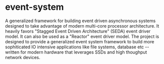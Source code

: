 # event-system

A generalized framework for building event driven asynchronous systems designed to take advantage of modern multi-core processor architecture. It heavily favors "Stagged Event Driven Architecture" (SEDA) event driver model. It can also be used as a "Reactor" event driver model. The project is designed to provide a generalized event system framework to build more sophiticated IO intensive applications like file systems, database etc -- written for modern hardware that leverages SSDs and high thoughput network devices.
